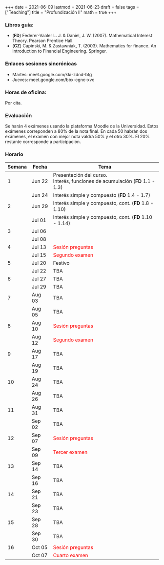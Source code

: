 +++
date      = 2021-06-09
lastmod   = 2021-06-23
draft     = false
tags      = ["Teaching"]
title     = "Profundización II"
math      = true
+++

### Libros guía:

+ (**FD**) Federer-Vaaler L. J. & Daniel, J. W. (2007). Mathematical Interest Theory. Pearson Prentice Hall.
+ (**CZ**) Capinski, M. & Zastawniak, T. (2003). Mathematics for finance. An Introduction to Financial Engineering. Springer.

### Enlaces sesiones sincrónicas

+ Martes: meet.google.com/kki-zdnd-btg
+ Jueves: meet.google.com/bbx-cgnc-xvc

### Horas de oficina: 

Por cita.

### Evaluación

Se harán 4 exámenes usando la plataforma Moodle de la Universidad. Estos exámenes correponden a 80% de la nota final. En cada 50 habrán dos exámenes, el examen con mejor nota valdrá 50% y el otro 30%. El 20% restante corresponde a participación. 

### Horario

Semana | Fecha | Tema
---| ---| ---
1  | Jun 22 | Presentación del curso. <br> Interés, funciones de acumulación (**FD** 1.1 - 1.3)
&nbsp; | Jun 24 | Interés simple y compuesto (**FD** 1.4 - 1.7)
2  | Jun 29 | Interés simple y compuesto, cont. (**FD** 1.8 - 1.10)
&nbsp; | Jul 01 | Interés simple y compuesto, cont. (**FD** 1.10 - 1.14)
3  | Jul 06 | &nbsp;
&nbsp; | Jul 08 |  &nbsp;
4  | Jul 13 |  <font color="red">Sesión preguntas</font> 
&nbsp; | Jul 15 |  <font color="red">Segundo examen</font> 
5  | Jul 20 |  Festivo
&nbsp; | Jul 22 | TBA 
6  | Jul 27 |  TBA
&nbsp; | Jul 29  | TBA 
7  | Aug 03 |  TBA
&nbsp; | Aug 05 | TBA 
8  | Aug 10 |  <font color="red">Sesión preguntas</font> 
&nbsp; | Aug 12 | <font color="red">Segundo examen</font> 
9  | Aug 17 |  TBA
&nbsp; | Aug 19 | TBA 
10  | Aug 24 |  TBA
&nbsp; | Aug 26 | TBA 
11  | Aug 31 |  TBA
&nbsp; | Sep 02  | TBA 
12  | Sep 07 |  <font color="red">Sesión preguntas</font> 
&nbsp; | Sep 09  | <font color="red">Tercer examen</font> 
13  | Sep 14 |  TBA
&nbsp; | Sep 16  | TBA 
14  | Sep 21 |  TBA
&nbsp; | Sep 23  | TBA 
15  | Sep 28 |  TBA
&nbsp; | Sep 30  | TBA 
16  | Oct 05 |  <font color="red">Sesión preguntas</font> 
&nbsp; | Oct 07  | <font color="red">Cuarto examen</font> 



